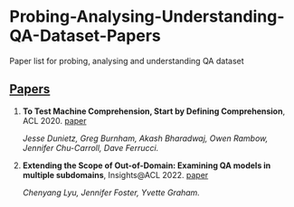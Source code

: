 # Probing-Analysing-Understanding-QA-Dataset-Papers
Paper list for probing, analysing and understanding QA dataset

## [Papers](#content)

1. **To Test Machine Comprehension, Start by Defining Comprehension**, ACL 2020. [paper](https://aclanthology.org/2020.acl-main.701.pdf)

    *Jesse Dunietz, Greg Burnham, Akash Bharadwaj, Owen Rambow, Jennifer Chu-Carroll, Dave Ferrucci.*
    
2. **Extending the Scope of Out-of-Domain: Examining QA models in multiple subdomains**, Insights@ACL 2022. [paper](https://aclanthology.org/2022.insights-1.4.pdf)

    *Chenyang Lyu, Jennifer Foster, Yvette Graham.*
